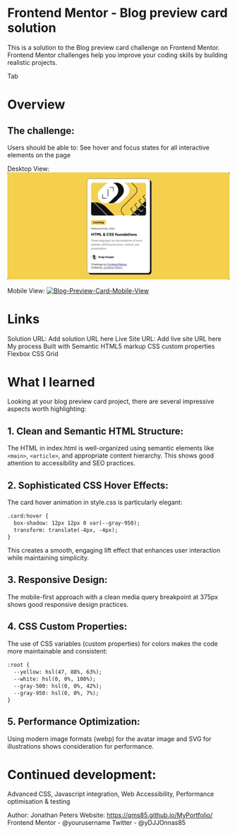 # Frontend Mentor - Blog preview card solution

This is a solution to the Blog preview card challenge on Frontend Mentor. Frontend Mentor challenges help you improve your coding skills by building realistic projects.

Tab

# Overview
## The challenge: 

Users should be able to:
See hover and focus states for all interactive elements on the page


Desktop View:
<a href="#">
<img src="blog.png" alt="Blog-Preview-Card-Desktop-View">
</a>


Mobile View:
<a href="#">
<img src="blog1.png" alt="Blog-Preview-Card-Mobile-View">
</a>


# Links
Solution URL: Add solution URL here
Live Site URL: Add live site URL here
My process
Built with
Semantic HTML5 markup
CSS custom properties
Flexbox
CSS Grid


# What I learned
Looking at your blog preview card project, there are several impressive aspects worth highlighting:

## 1. Clean and Semantic HTML Structure:
The HTML in index.html is well-organized using semantic elements like ```<main>```, ```<article>```, and appropriate content hierarchy.
This shows good attention to accessibility and SEO practices.

## 2. Sophisticated CSS Hover Effects:
The card hover animation in style.css is particularly elegant:
```
.card:hover {
  box-shadow: 12px 12px 0 var(--gray-950);
  transform: translate(-4px, -4px);
}
```
This creates a smooth, engaging lift effect that enhances user interaction while maintaining simplicity.

## 3. Responsive Design:
The mobile-first approach with a clean media query breakpoint at 375px shows good responsive design practices.

## 4. CSS Custom Properties:
The use of CSS variables (custom properties) for colors makes the code more maintainable and consistent:
```
:root {
  --yellow: hsl(47, 88%, 63%);
  --white: hsl(0, 0%, 100%);
  --gray-500: hsl(0, 0%, 42%);
  --gray-950: hsl(0, 0%, 7%);
}
```

## 5. Performance Optimization:
Using modern image formats (webp) for the avatar image and SVG for illustrations shows consideration for performance.

# Continued development:

Advanced CSS, Javascript integration, Web Accessibility, Performance optimisation & testing

Author: Jonathan Peters
Website: https://qms85.github.io/MyPortfolio/
Frontend Mentor - @yourusername
Twitter - @yDJJOnnas85


